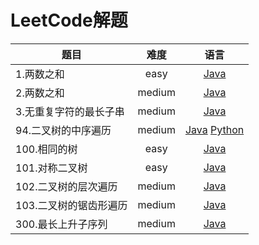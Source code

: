 # LeetCode解题

|      题目      |      难度     |     语言    |
| ------------- |:-------------:|:-------------:|
|   1.两数之和  |    easy    |  [Java](https://github.com/zhangtiansimple/Leetcode/blob/master/src/com/leetcode/easy/TwoSum.java) |
|   2.两数之和  |    medium    |  [Java](https://github.com/zhangtiansimple/Leetcode/blob/master/src/com/leetcode/medium/AddTwoNumbers.java) |
|   3.无重复字符的最长子串  |    medium    |  [Java](https://github.com/zhangtiansimple/Leetcode/blob/master/src/com/leetcode/medium/LengthOfLongestSubstring.java) |
|   94.二叉树的中序遍历  |    medium    |  [Java](https://github.com/zhangtiansimple/Leetcode/blob/master/src/com/leetcode/medium/InorderTraversal.java)  [Python](https://github.com/zhangtiansimple/Leetcode/blob/master/src/com/leetcode/medium/InOrderTraversal) |
|   100.相同的树  |    easy    |  [Java](https://github.com/zhangtiansimple/Leetcode/blob/master/src/com/leetcode/easy/IsSameTree.java) |
|   101.对称二叉树  |    easy    |  [Java](https://github.com/zhangtiansimple/Leetcode/blob/master/src/com/leetcode/easy/IsSymmetric.java) |
|   102.二叉树的层次遍历  |    medium    |  [Java](https://github.com/zhangtiansimple/Leetcode/blob/master/src/com/leetcode/medium/LevelOrder.java) |
|   103.二叉树的锯齿形遍历  |    medium    |  [Java](https://github.com/zhangtiansimple/Leetcode/blob/master/src/com/leetcode/medium/ZigzagLevelOrder.java) |
|   300.最长上升子序列  |    medium    |  [Java](https://github.com/zhangtiansimple/Leetcode/blob/master/src/com/leetcode/medium/LengthOfLIS.java) |
